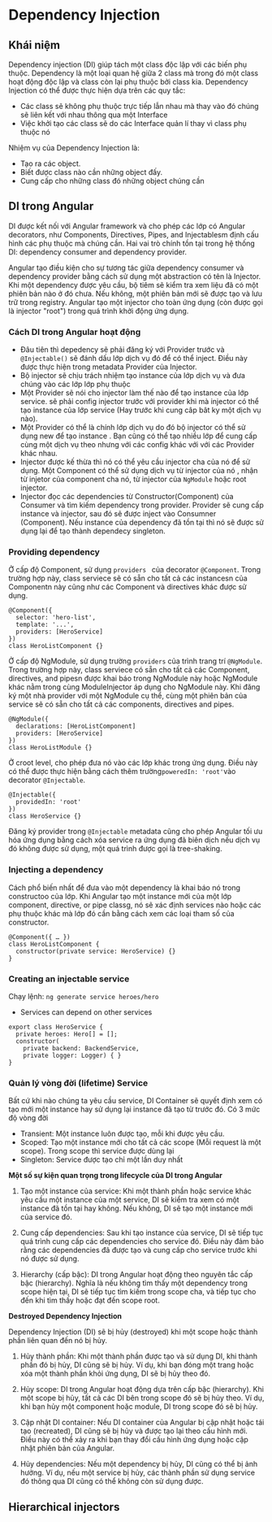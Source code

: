# Dependency Injection

## Khái niệm

Dependency injection (DI) giúp tách một class độc lập với các biến phụ thuộc. Dependency là một loại quan hệ giữa 2 class mà trong đó một class hoạt động độc lập và class còn lại phụ thuộc bởi class kia.
Dependency Injection có thể được thực hiện dựa trên các quy tắc:

- Các class sẽ không phụ thuộc trực tiếp lẫn nhau mà thay vào đó chúng sẽ liên kết với nhau thông qua một Interface
- Việc khởi tạo các class sẽ do các Interface quản lí thay vì class phụ thuộc nó

Nhiệm vụ của Dependency Injection là:

- Tạo ra các object.
- Biết được class nào cần những object đấy.
- Cung cấp cho những class đó những object chúng cần

## DI trong Angular

DI được kết nối với Angular framework và cho phép các lớp có Angular decorators, như Components, Directives, Pipes, and Injectablesm định cấu hình các phụ thuộc mà chúng cần.
Hai vai trò chính tồn tại trong hệ thống DI: dependency consumer and dependency provider.

Angular tạo điều kiện cho sự tương tác giữa dependency consumer và dependency provider bằng cách sử dụng một abstraction có tên là Injector. Khi một dependency được yêu cầu, bộ tiêm sẽ kiểm tra xem liệu đã có một phiên bản nào ở đó chưa. Nếu không, một phiên bản mới sẽ được tạo và lưu trữ trong registry. Angular tạo một injector cho toàn ứng dụng (còn được gọi là injector "root") trong quá trình khởi động ứng dụng.

### Cách DI trong Angular hoạt động

- Đâu tiên thì depedency sẽ phải đăng ký với Provider trước và `@Injectable()` sẽ đánh dấu lớp dịch vụ đó để có thể inject. Điều này được thực hiện trong metadata Provider của Injector.
- Bộ injector sẽ chịu trách nhiệm tạo instance của lớp dịch vụ và đưa chúng vào các lớp lớp phụ thuộc
- Một Provider sẽ nói cho injector làm thế nào để tạo instance của lớp service. sẽ phải config injector trước với provider khi mà injector có thể tạo instance của lớp service (Hay trước khi cung câp bât ky một dịch vụ nào).
- Một Provider có thể là chính lớp dịch vụ do đó bộ injector có thể sử dụng new để tạo instance . Bạn cũng có thể tạo nhiều lớp để cung cấp cùng một dịch vụ theo nhưng với các config khác với với các Provider khác nhau.
- Injector được kế thừa thì nó có thể yêu cầu injector cha của nó để sử dụng. Một Component có thể sử dụng dịch vụ từ injector của nó , nhận từ injetor của component cha nó, từ injector của `NgModule` hoặc root injector.
- Injector đọc các dependencies từ Constructor(Component) của Consumer và tìm kiếm dependency trong provider. Provider sẽ cung cấp instance và injector, sau đó sẽ được inject vào Consumner (Component). Nếu instance của dependency đã tồn tại thì nó sẽ được sử dụng lại để tạo thành dependecy singleton.

### Providing dependency

Ở cấp độ Component, sử dụng `providers ` của decorator `@Component`. Trong trường hợp này, class serviece sẽ có sẵn cho tất cả các instancesn của Componentn này cũng như các Component và directives khác được sử dụng.

```
@Component({
  selector: 'hero-list',
  template: '...',
  providers: [HeroService]
})
class HeroListComponent {}
```

Ở cấp độ NgModule, sử dụng trường `providers` của trình trang trí `@NgModule`. Trong trường hợp này, class serviece có sẵn cho tất cả các Component, directives, and pipesn được khai báo trong NgModule này hoặc NgModule khác nằm trong cùng ModuleInjector áp dụng cho NgModule này. Khi đăng ký một nhà provider với một NgModule cụ thể, cùng một phiên bản của service sẽ có sẵn cho tất cả các components, directives and pipes.

```
@NgModule({
  declarations: [HeroListComponent]
  providers: [HeroService]
})
class HeroListModule {}
```

Ở croot level, cho phép đưa nó vào các lớp khác trong ứng dụng. Điều này có thể được thực hiện bằng cách thêm trường`poweredIn: 'root'`vào decorator `@Injectable`.

```
@Injectable({
  providedIn: 'root'
})
class HeroService {}
```

Đăng ký provider trong `@Injectable` metadata cũng cho phép Angular tối ưu hóa ứng dụng bằng cách xóa service ra ứng dụng đã biên dịch nếu dịch vụ đó không được sử dụng, một quá trình được gọi là tree-shaking.

### Injecting a dependency

Cách phổ biến nhất để đưa vào một dependency là khai báo nó trong constructoo của lớp. Khi Angular tạo một instance mới của một lớp component, directive, or pipe classg, nó sẽ xác định services nào hoặc các phụ thuộc khác mà lớp đó cần bằng cách xem các loại tham số của constructor.

```
@Component({ … })
class HeroListComponent {
  constructor(private service: HeroService) {}
}
```

### Creating an injectable service

Chạy lệnh: `ng generate service heroes/hero`

- Services can depend on other services

```
export class HeroService {
  private heroes: Hero[] = [];
  constructor(
    private backend: BackendService,
    private logger: Logger) { }
}
```

### Quản lý vòng đời (lifetime) Service

Bất cứ khi nào chúng ta yêu cầu service, DI Container sẽ quyết định xem có tạo mới một instance hay sử dụng lại instance đã tạo từ trước đó.
Có 3 mức độ vòng đời

- Transient: Một instance luôn được tạo, mỗi khi được yêu cầu.
- Scoped: Tạo một instance mới cho tất cả các scope (Mỗi request là một scope). Trong scope thì service được dùng lại
- Singleton: Service được tạo chỉ một lần duy nhất

**Một số sự kiện quan trọng trong lifecycle của DI trong Angular**

1. Tạo một instance của service: Khi một thành phần hoặc service khác yêu cầu một instance của một service, DI sẽ kiểm tra xem có một instance đã tồn tại hay không. Nếu không, DI sẽ tạo một instance mới của service đó.

2. Cung cấp dependencies: Sau khi tạo instance của service, DI sẽ tiếp tục quá trình cung cấp các dependencies cho service đó. Điều này đảm bảo rằng các dependencies đã được tạo và cung cấp cho service trước khi nó được sử dụng.

3. Hierarchy (cấp bậc): DI trong Angular hoạt động theo nguyên tắc cấp bậc (hierarchy). Nghĩa là nếu không tìm thấy một dependency trong scope hiện tại, DI sẽ tiếp tục tìm kiếm trong scope cha, và tiếp tục cho đến khi tìm thấy hoặc đạt đến scope root.

**Destroyed Dependency Injection**

Dependency Injection (DI) sẽ bị hủy (destroyed) khi một scope hoặc thành phần liên quan đến nó bị hủy.

1. Hủy thành phần: Khi một thành phần được tạo và sử dụng DI, khi thành phần đó bị hủy, DI cũng sẽ bị hủy. Ví dụ, khi bạn đóng một trang hoặc xóa một thành phần khỏi ứng dụng, DI sẽ bị hủy theo đó.

2. Hủy scope: DI trong Angular hoạt động dựa trên cấp bậc (hierarchy). Khi một scope bị hủy, tất cả các DI bên trong scope đó sẽ bị hủy theo. Ví dụ, khi bạn hủy một component hoặc module, DI trong scope đó sẽ bị hủy.

3. Cập nhật DI container: Nếu DI container của Angular bị cập nhật hoặc tái tạo (recreated), DI cũng sẽ bị hủy và được tạo lại theo cấu hình mới. Điều này có thể xảy ra khi bạn thay đổi cấu hình ứng dụng hoặc cập nhật phiên bản của Angular.

4. Hủy dependencies: Nếu một dependency bị hủy, DI cũng có thể bị ảnh hưởng. Ví dụ, nếu một service bị hủy, các thành phần sử dụng service đó thông qua DI cũng có thể không còn sử dụng được.

## Hierarchical injectors
